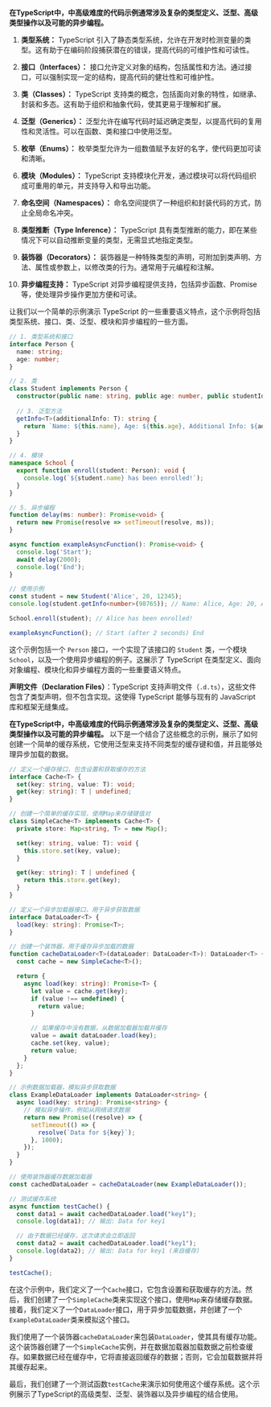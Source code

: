  **在TypeScript中，中高级难度的代码示例通常涉及复杂的类型定义、泛型、高级类型操作以及可能的异步编程。**

1. **类型系统：** TypeScript 引入了静态类型系统，允许在开发时检测变量的类型。这有助于在编码阶段捕获潜在的错误，提高代码的可维护性和可读性。

2. **接口（Interfaces）：** 接口允许定义对象的结构，包括属性和方法。通过接口，可以强制实现一定的结构，提高代码的健壮性和可维护性。

3. **类（Classes）：** TypeScript 支持类的概念，包括面向对象的特性，如继承、封装和多态。这有助于组织和抽象代码，使其更易于理解和扩展。

4. **泛型（Generics）：** 泛型允许在编写代码时延迟确定类型，以提高代码的复用性和灵活性。可以在函数、类和接口中使用泛型。

5. **枚举（Enums）：** 枚举类型允许为一组数值赋予友好的名字，使代码更加可读和清晰。

6. **模块（Modules）：** TypeScript 支持模块化开发，通过模块可以将代码组织成可重用的单元，并支持导入和导出功能。

7. **命名空间（Namespaces）：** 命名空间提供了一种组织和封装代码的方式，防止全局命名冲突。

8. **类型推断（Type Inference）：** TypeScript 具有类型推断的能力，即在某些情况下可以自动推断变量的类型，无需显式地指定类型。

9. **装饰器（Decorators）：** 装饰器是一种特殊类型的声明，可附加到类声明、方法、属性或参数上，以修改类的行为。通常用于元编程和注解。

10. **异步编程支持：** TypeScript 对异步编程提供支持，包括异步函数、Promise 等，使处理异步操作更加方便和可读。


让我们以一个简单的示例演示 TypeScript 的一些重要语义特点，这个示例将包括类型系统、接口、类、泛型、模块和异步编程的一些方面。

```typescript
// 1. 类型系统和接口
interface Person {
  name: string;
  age: number;
}

// 2. 类
class Student implements Person {
  constructor(public name: string, public age: number, public studentId: number) {}
  
  // 3. 泛型方法
  getInfo<T>(additionalInfo: T): string {
    return `Name: ${this.name}, Age: ${this.age}, Additional Info: ${additionalInfo}`;
  }
}

// 4. 模块
namespace School {
  export function enroll(student: Person): void {
    console.log(`${student.name} has been enrolled!`);
  }
}

// 5. 异步编程
function delay(ms: number): Promise<void> {
  return new Promise(resolve => setTimeout(resolve, ms));
}

async function exampleAsyncFunction(): Promise<void> {
  console.log('Start');
  await delay(2000);
  console.log('End');
}

// 使用示例
const student = new Student('Alice', 20, 12345);
console.log(student.getInfo<number>(98765)); // Name: Alice, Age: 20, Additional Info: 98765

School.enroll(student); // Alice has been enrolled!

exampleAsyncFunction(); // Start (after 2 seconds) End
```

这个示例包括一个 `Person` 接口，一个实现了该接口的 `Student` 类，一个模块 `School`，以及一个使用异步编程的例子。这展示了 TypeScript 在类型定义、面向对象编程、模块化和异步编程方面的一些重要语义特点。

**声明文件（Declaration Files）**：TypeScript 支持声明文件（`.d.ts`），这些文件包含了类型声明，但不包含实现。这使得 TypeScript 能够与现有的 JavaScript 库和框架无缝集成。



**在TypeScript中，中高级难度的代码示例通常涉及复杂的类型定义、泛型、高级类型操作以及可能的异步编程。** 以下是一个结合了这些概念的示例，展示了如何创建一个简单的缓存系统，它使用泛型来支持不同类型的缓存键和值，并且能够处理异步加载的数据。

```typescript
// 定义一个缓存接口，包含设置和获取缓存的方法
interface Cache<T> {
  set(key: string, value: T): void;
  get(key: string): T | undefined;
}

// 创建一个简单的缓存实现，使用Map来存储键值对
class SimpleCache<T> implements Cache<T> {
  private store: Map<string, T> = new Map();

  set(key: string, value: T): void {
    this.store.set(key, value);
  }

  get(key: string): T | undefined {
    return this.store.get(key);
  }
}

// 定义一个异步加载器接口，用于异步获取数据
interface DataLoader<T> {
  load(key: string): Promise<T>;
}

// 创建一个装饰器，用于缓存异步加载的数据
function cacheDataLoader<T>(dataLoader: DataLoader<T>): DataLoader<T> {
  const cache = new SimpleCache<T>();

  return {
    async load(key: string): Promise<T> {
      let value = cache.get(key);
      if (value !== undefined) {
        return value;
      }

      // 如果缓存中没有数据，从数据加载器加载并缓存
      value = await dataLoader.load(key);
      cache.set(key, value);
      return value;
    }
  };
}

// 示例数据加载器，模拟异步获取数据
class ExampleDataLoader implements DataLoader<string> {
  async load(key: string): Promise<string> {
    // 模拟异步操作，例如从网络请求数据
    return new Promise((resolve) => {
      setTimeout(() => {
        resolve(`Data for ${key}`);
      }, 1000);
    });
  }
}

// 使用装饰器缓存数据加载器
const cachedDataLoader = cacheDataLoader(new ExampleDataLoader());

// 测试缓存系统
async function testCache() {
  const data1 = await cachedDataLoader.load("key1");
  console.log(data1); // 输出: Data for key1

  // 由于数据已经缓存，这次请求会立即返回
  const data2 = await cachedDataLoader.load("key1");
  console.log(data2); // 输出: Data for key1 (来自缓存)
}

testCache();
```

在这个示例中，我们定义了一个`Cache`接口，它包含设置和获取缓存的方法。然后，我们创建了一个`SimpleCache`类来实现这个接口，使用`Map`来存储缓存数据。接着，我们定义了一个`DataLoader`接口，用于异步加载数据，并创建了一个`ExampleDataLoader`类来模拟这个接口。

我们使用了一个装饰器`cacheDataLoader`来包装`DataLoader`，使其具有缓存功能。这个装饰器创建了一个`SimpleCache`实例，并在数据加载器加载数据之前检查缓存。如果数据已经在缓存中，它将直接返回缓存的数据；否则，它会加载数据并将其缓存起来。

最后，我们创建了一个测试函数`testCache`来演示如何使用这个缓存系统。这个示例展示了TypeScript的高级类型、泛型、装饰器以及异步编程的结合使用。